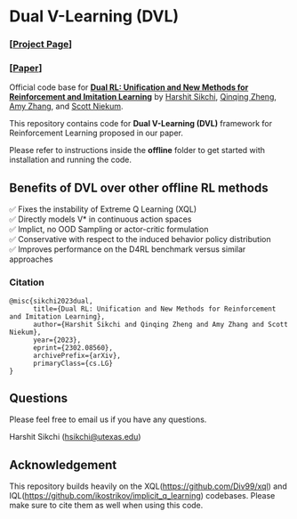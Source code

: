 # Dual V-Learning (DVL) 

### [**[Project Page](https://hari-sikchi.github.io/dual-rl/)**] 

### [**[Paper](https://arxiv.org/abs/2302.08560)**] 



Official code base for **[Dual RL: Unification and New Methods for Reinforcement and Imitation Learning](https://arxiv.org/abs/2302.08560)** by [Harshit Sikchi](https://hari-sikchi.github.io/), [Qinqing Zheng](https://enosair.github.io/), [Amy Zhang](https://www.ece.utexas.edu/people/faculty/amy-zhang), and [Scott Niekum](https://people.cs.umass.edu/~sniekum/).




This repository contains code for **Dual V-Learning (DVL)** framework for Reinforcement Learning proposed in our paper.


Please refer to instructions inside the **offline** folder to get started with installation and running the code.


## Benefits of DVL over other offline RL methods
✅  Fixes the instability of Extreme Q Learning \(XQL\)   \
✅  Directly models V* in continuous action spaces  \
✅  Implict, no OOD Sampling or actor-critic formulation \
✅  Conservative with respect to the induced behavior policy distribution \
✅  Improves performance on the D4RL benchmark versus similar approaches

### Citation
```
@misc{sikchi2023dual,
      title={Dual RL: Unification and New Methods for Reinforcement and Imitation Learning}, 
      author={Harshit Sikchi and Qinqing Zheng and Amy Zhang and Scott Niekum},
      year={2023},
      eprint={2302.08560},
      archivePrefix={arXiv},
      primaryClass={cs.LG}
}
```




## Questions
Please feel free to email us if you have any questions. 

Harshit Sikchi ([hsikchi@utexas.edu](mailto:hsikchi@utexas.edu?subject=[GitHub]%DVL))


## Acknowledgement

This repository builds heavily on the XQL(https://github.com/Div99/xql) and IQL(https://github.com/ikostrikov/implicit_q_learning) codebases. Please make sure to cite them as well when using this code.

